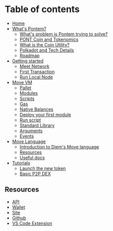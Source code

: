 # Table of contents

* [Home](README.md)
* [What's Pontem?]()
  * [What's problem is Pontem trying to solve?]()
  * [PONT Coin and Tokenomics]()
  * [What is the Coin Utility?]()
  * [Polkadot and Tech Details]()
  * [Roadmap]()
* [Getting started]()
  * [Meet Network]()
  * [First Transaction]()
  * [Run Local Node]()
* [Move VM](./move_vm/README.md)
  * [Pallet](./move_vm/pallet.md)
  * [Modules](./move_vm/modules.md)
  * [Scripts]()
  * [Gas]()
  * [Native Balances]()
  * [Deploy your first module]()
  * [Run script]()
  * [Standard Library]()
  * [Arguments]()
  * [Events]()
* [Move Language]()
  * [Introduction to Diem's Move language]()
  * [Resources]()
  * [Useful docs]()
* [Tutorials]()
  * [Launch the new token]()
  * [Basic P2P DEX]()

## Resources

* [API]()
* [Wallet]()
* [Site](https://pontem.network)
* [Github](https://github.com/pontem-network)
* [VS Code Extension](https://marketplace.visualstudio.com/items?itemName=PontemNetwork.move-language)
